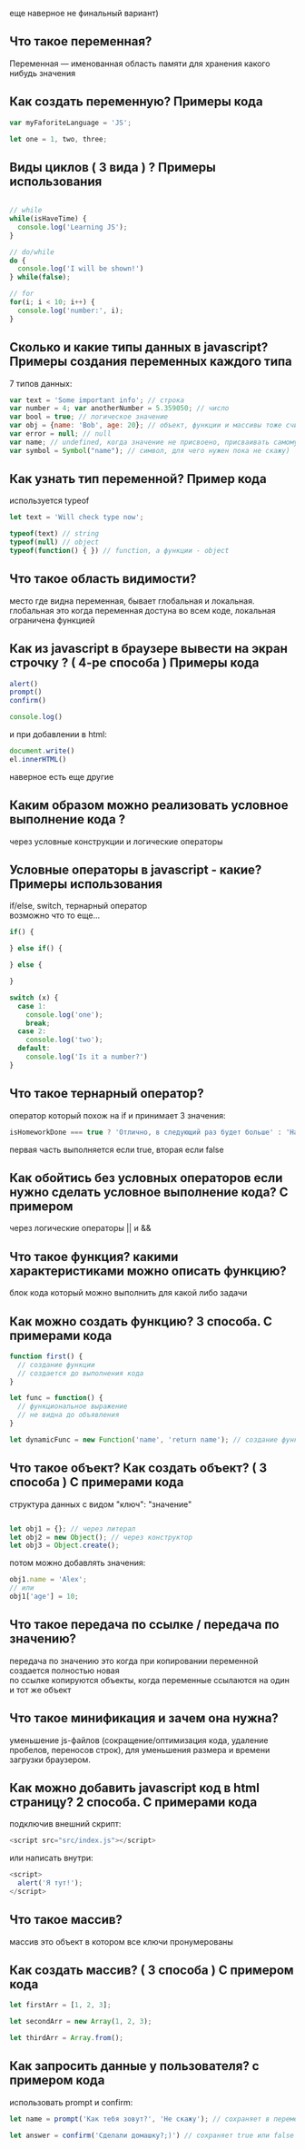 еще наверное не финальный вариант)

##

## Что такое переменная?

Переменная — именованная область памяти для хранения какого нибудь значения

## Как создать переменную? Примеры кода

```javascript
var myFaforiteLanguage = 'JS';

let one = 1, two, three;
```

## Виды циклов ( 3 вида ) ? Примеры использования

```javascript

// while
while(isHaveTime) {
  console.log('Learning JS');
}

// do/while
do {
  console.log('I will be shown!')
} while(false);

// for
for(i; i < 10; i++) {
  console.log('number:', i);
}
```

## Cколько и какие типы данных в javascript? Примеры создания переменных каждого типа

7 типов данных:

```javascript
var text = 'Some important info'; // строка
var number = 4; var anotherNumber = 5.359050; // число
var bool = true; // логическое значение
var obj = {name: 'Bob', age: 20}; // объект, функции и массивы тоже считаются объектами.
var error = null; // null
var name; // undefined, когда значение не присвоено, присваивать самому не рекомендуется
var symbol = Symbol("name"); // символ, для чего нужен пока не скажу)
```

## Как узнать тип переменной? Пример кода

используется typeof

```javascript
let text = 'Will check type now';

typeof(text) // string
typeof(null) // object
typeof(function() { }) // function, а функции - object
```

## Что такое область видимости?

место где видна переменная, бывает глобальная и локальная. глобальная это когда переменная достуна во всем коде, локальная ограничена функцией

## Как из javascript в брaузере вывести на экран строчку ? ( 4-ре способа ) Примеры кода

```javascript
alert()
prompt()
confirm()

console.log()
```

и при добавлении в html:

```javascript
document.write()
el.innerHTML()
```

наверное есть еще другие

## Каким образом можно реализовать условное выполнение кода ?

через условные конструкции и логические операторы

## Условные операторы в javascript - какие? Примеры использования

if/else, switch, тернарный оператор  
возможно что то еще...

```javascript
if() {

} else if() {

} else {

}

switch (x) {
  case 1:
    console.log('one');
    break;
  case 2:
    console.log('two');
  default:
    console.log('Is it a number?')
}
```
## Что такое тернарный оператор?

оператор который похож на if и принимает 3 значения:
```javascript
isHomeworkDone === true ? 'Отлично, в следующий раз будет больше' : 'Наверное придется отжиматься...';
```
первая часть выполняется если true, вторая если false

## Как обойтись без условных операторов если нужно сделать условное выполнение кода? С примером

через логические операторы || и &&

## Что такое функция? какими характеристиками можно описать функцию?

блок кода который можно выполнить для какой либо задачи

## Как можно создать функцию? 3 способа. C примерами кода

```javascript
function first() {
  // создание функции
  // создается до выполнения кода
}

let func = function() {
  // функциональное выражение
  // не видна до объявления
}

let dynamicFunc = new Function('name', 'return name'); // создание функции динамически
```

## Что такое объект? Как создать объект? ( 3 способа ) С примерами кода

структура данных с видом "ключ": "значение"

```javascript

let obj1 = {}; // через литерал
let obj2 = new Object(); // через конструктор
let obj3 = Object.create();

```

потом можно добавлять значения:

```javascript
obj1.name = 'Alex';
// или
obj1['age'] = 10;
```

## Что такое передача по ссылке / передача по значению?

передача по значению это когда при копировании переменной создается полностью новая  
по ссылке копируются объекты, когда переменные ссылаются на один и тот же объект

## Что такое минификация и зачем она нужна?

уменьшение js-файлов (сокращение/оптимизация кода, удаление пробелов, переносов строк), для уменьшения размера и времени загрузки браузером.

## Как можно добавить javascript код в html страницу? 2 способа. C примерами кода

подключив внешний скрипт:
```javascript
<script src="src/index.js"></script>
```

или написать внутри:
```javascript
<script>
  alert('Я тут!');
</script>
```

## Что такое массив?

массив это объект в котором все ключи пронумерованы

## Как создать массив? ( 3 способа ) С примером кода

```javascript
let firstArr = [1, 2, 3];

let secondArr = new Array(1, 2, 3);

let thirdArr = Array.from();
```

## Как запросить данные у пользователя? с примером кода

использовать prompt и confirm:
```javascript
let name = prompt('Как тебя зовут?', 'Не скажу'); // сохраняет в переменную то что ввел пользователь, или значение по дефолту.

let answer = confirm('Сделали домашку?;)') // сохраняет true или false
```

